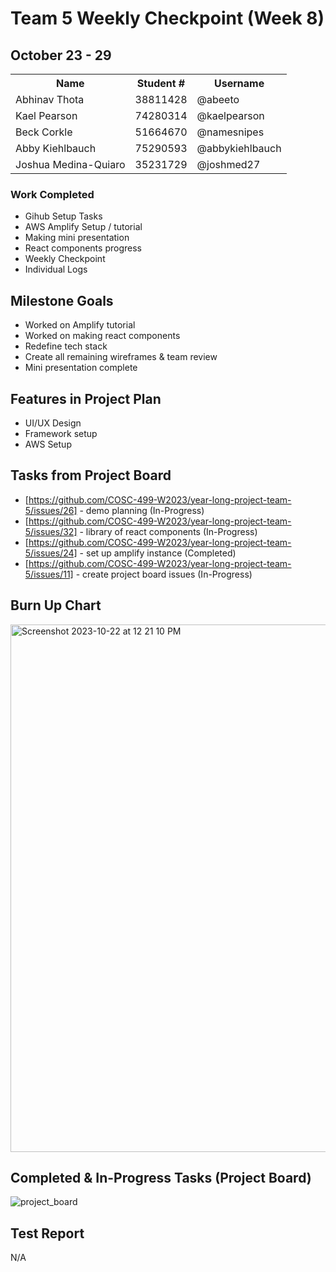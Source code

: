 # Team 5 Weekly Checkpoint (Week 8)
## October 23 - 29
<table>
  <tr><th>Name</th><th>Student #</th><th>Username</th></tr>
  <tr><td>Abhinav Thota</td><td>38811428</td><td>@abeeto</td></tr>
  <tr><td>Kael Pearson</td><td>74280314</td><td>@kaelpearson</td></tr>
  <tr><td>Beck Corkle</td><td>51664670</td><td>@namesnipes</td></tr>
  <tr><td>Abby Kiehlbauch</td><td>75290593</td><td>@abbykiehlbauch</td></tr>
  <tr><td>Joshua Medina-Quiaro</td><td>35231729</td><td>@joshmed27</td></tr>
</table>

### Work Completed
- Gihub Setup Tasks
- AWS Amplify Setup / tutorial
- Making mini presentation
- React components progress
- Weekly Checkpoint
- Individual Logs

## Milestone Goals
- Worked on Amplify tutorial
- Worked on making react components
- Redefine tech stack
- Create all remaining wireframes & team review
- Mini presentation complete

## Features in Project Plan
- UI/UX Design
- Framework setup
- AWS Setup

## Tasks from Project Board
- [https://github.com/COSC-499-W2023/year-long-project-team-5/issues/26] - demo planning (In-Progress)
- [https://github.com/COSC-499-W2023/year-long-project-team-5/issues/32] - library of react components (In-Progress)
- [https://github.com/COSC-499-W2023/year-long-project-team-5/issues/24] - set up amplify instance (Completed)
- [https://github.com/COSC-499-W2023/year-long-project-team-5/issues/11] - create project board issues (In-Progress)

## Burn Up Chart
<img width="844" alt="Screenshot 2023-10-22 at 12 21 10 PM" src="https://i.imgur.com/wCZb9Z1.png">


## Completed & In-Progress Tasks (Project Board)
![project_board](https://i.imgur.com/CL9Y6Rt.png)
## Test Report
N/A
